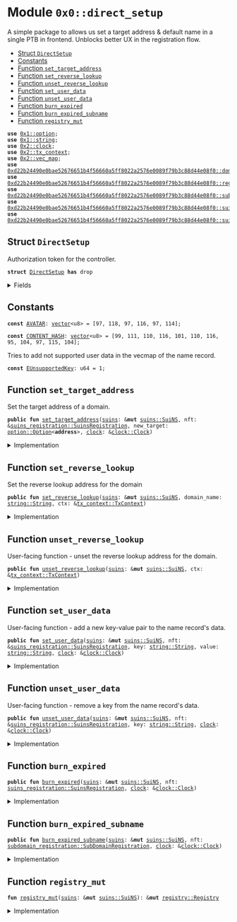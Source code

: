 
<a name="0x0_direct_setup"></a>

# Module `0x0::direct_setup`

A simple package to allows us set a target address &  default name in a single PTB in frontend.
Unblocks better UX in the registration flow.


-  [Struct `DirectSetup`](#0x0_direct_setup_DirectSetup)
-  [Constants](#@Constants_0)
-  [Function `set_target_address`](#0x0_direct_setup_set_target_address)
-  [Function `set_reverse_lookup`](#0x0_direct_setup_set_reverse_lookup)
-  [Function `unset_reverse_lookup`](#0x0_direct_setup_unset_reverse_lookup)
-  [Function `set_user_data`](#0x0_direct_setup_set_user_data)
-  [Function `unset_user_data`](#0x0_direct_setup_unset_user_data)
-  [Function `burn_expired`](#0x0_direct_setup_burn_expired)
-  [Function `burn_expired_subname`](#0x0_direct_setup_burn_expired_subname)
-  [Function `registry_mut`](#0x0_direct_setup_registry_mut)


<pre><code><b>use</b> <a href="dependencies/move-stdlib/option.md#0x1_option">0x1::option</a>;
<b>use</b> <a href="dependencies/move-stdlib/string.md#0x1_string">0x1::string</a>;
<b>use</b> <a href="dependencies/sui-framework/clock.md#0x2_clock">0x2::clock</a>;
<b>use</b> <a href="dependencies/sui-framework/tx_context.md#0x2_tx_context">0x2::tx_context</a>;
<b>use</b> <a href="dependencies/sui-framework/vec_map.md#0x2_vec_map">0x2::vec_map</a>;
<b>use</b> <a href="dependencies/suins/domain.md#0xd22b24490e0bae52676651b4f56660a5ff8022a2576e0089f79b3c88d44e08f0_domain">0xd22b24490e0bae52676651b4f56660a5ff8022a2576e0089f79b3c88d44e08f0::domain</a>;
<b>use</b> <a href="dependencies/suins/registry.md#0xd22b24490e0bae52676651b4f56660a5ff8022a2576e0089f79b3c88d44e08f0_registry">0xd22b24490e0bae52676651b4f56660a5ff8022a2576e0089f79b3c88d44e08f0::registry</a>;
<b>use</b> <a href="dependencies/suins/subdomain_registration.md#0xd22b24490e0bae52676651b4f56660a5ff8022a2576e0089f79b3c88d44e08f0_subdomain_registration">0xd22b24490e0bae52676651b4f56660a5ff8022a2576e0089f79b3c88d44e08f0::subdomain_registration</a>;
<b>use</b> <a href="dependencies/suins/suins.md#0xd22b24490e0bae52676651b4f56660a5ff8022a2576e0089f79b3c88d44e08f0_suins">0xd22b24490e0bae52676651b4f56660a5ff8022a2576e0089f79b3c88d44e08f0::suins</a>;
<b>use</b> <a href="dependencies/suins/suins_registration.md#0xd22b24490e0bae52676651b4f56660a5ff8022a2576e0089f79b3c88d44e08f0_suins_registration">0xd22b24490e0bae52676651b4f56660a5ff8022a2576e0089f79b3c88d44e08f0::suins_registration</a>;
</code></pre>



<a name="0x0_direct_setup_DirectSetup"></a>

## Struct `DirectSetup`

Authorization token for the controller.


<pre><code><b>struct</b> <a href="direct_setup.md#0x0_direct_setup_DirectSetup">DirectSetup</a> <b>has</b> drop
</code></pre>



<details>
<summary>Fields</summary>


<dl>
<dt>
<code>dummy_field: bool</code>
</dt>
<dd>

</dd>
</dl>


</details>

<a name="@Constants_0"></a>

## Constants


<a name="0x0_direct_setup_AVATAR"></a>



<pre><code><b>const</b> <a href="direct_setup.md#0x0_direct_setup_AVATAR">AVATAR</a>: <a href="dependencies/move-stdlib/vector.md#0x1_vector">vector</a>&lt;u8&gt; = [97, 118, 97, 116, 97, 114];
</code></pre>



<a name="0x0_direct_setup_CONTENT_HASH"></a>



<pre><code><b>const</b> <a href="direct_setup.md#0x0_direct_setup_CONTENT_HASH">CONTENT_HASH</a>: <a href="dependencies/move-stdlib/vector.md#0x1_vector">vector</a>&lt;u8&gt; = [99, 111, 110, 116, 101, 110, 116, 95, 104, 97, 115, 104];
</code></pre>



<a name="0x0_direct_setup_EUnsupportedKey"></a>

Tries to add not supported user data in the vecmap of the name record.


<pre><code><b>const</b> <a href="direct_setup.md#0x0_direct_setup_EUnsupportedKey">EUnsupportedKey</a>: u64 = 1;
</code></pre>



<a name="0x0_direct_setup_set_target_address"></a>

## Function `set_target_address`

Set the target address of a domain.


<pre><code><b>public</b> <b>fun</b> <a href="direct_setup.md#0x0_direct_setup_set_target_address">set_target_address</a>(<a href="dependencies/suins/suins.md#0xd22b24490e0bae52676651b4f56660a5ff8022a2576e0089f79b3c88d44e08f0_suins">suins</a>: &<b>mut</b> <a href="dependencies/suins/suins.md#0xd22b24490e0bae52676651b4f56660a5ff8022a2576e0089f79b3c88d44e08f0_suins_SuiNS">suins::SuiNS</a>, nft: &<a href="dependencies/suins/suins_registration.md#0xd22b24490e0bae52676651b4f56660a5ff8022a2576e0089f79b3c88d44e08f0_suins_registration_SuinsRegistration">suins_registration::SuinsRegistration</a>, new_target: <a href="dependencies/move-stdlib/option.md#0x1_option_Option">option::Option</a>&lt;<b>address</b>&gt;, <a href="dependencies/sui-framework/clock.md#0x2_clock">clock</a>: &<a href="dependencies/sui-framework/clock.md#0x2_clock_Clock">clock::Clock</a>)
</code></pre>



<details>
<summary>Implementation</summary>


<pre><code><b>public</b> <b>fun</b> <a href="direct_setup.md#0x0_direct_setup_set_target_address">set_target_address</a>(
    <a href="dependencies/suins/suins.md#0xd22b24490e0bae52676651b4f56660a5ff8022a2576e0089f79b3c88d44e08f0_suins">suins</a>: &<b>mut</b> SuiNS,
    nft: &SuinsRegistration,
    new_target: Option&lt;<b>address</b>&gt;,
    <a href="dependencies/sui-framework/clock.md#0x2_clock">clock</a>: &Clock,
) {
    <b>let</b> <a href="dependencies/suins/registry.md#0xd22b24490e0bae52676651b4f56660a5ff8022a2576e0089f79b3c88d44e08f0_registry">registry</a> = <a href="direct_setup.md#0x0_direct_setup_registry_mut">registry_mut</a>(<a href="dependencies/suins/suins.md#0xd22b24490e0bae52676651b4f56660a5ff8022a2576e0089f79b3c88d44e08f0_suins">suins</a>);
    <a href="dependencies/suins/registry.md#0xd22b24490e0bae52676651b4f56660a5ff8022a2576e0089f79b3c88d44e08f0_registry">registry</a>.assert_nft_is_authorized(nft, <a href="dependencies/sui-framework/clock.md#0x2_clock">clock</a>);

    <b>let</b> <a href="dependencies/suins/domain.md#0xd22b24490e0bae52676651b4f56660a5ff8022a2576e0089f79b3c88d44e08f0_domain">domain</a> = nft.<a href="dependencies/suins/domain.md#0xd22b24490e0bae52676651b4f56660a5ff8022a2576e0089f79b3c88d44e08f0_domain">domain</a>();
    <a href="dependencies/suins/registry.md#0xd22b24490e0bae52676651b4f56660a5ff8022a2576e0089f79b3c88d44e08f0_registry">registry</a>.<a href="direct_setup.md#0x0_direct_setup_set_target_address">set_target_address</a>(<a href="dependencies/suins/domain.md#0xd22b24490e0bae52676651b4f56660a5ff8022a2576e0089f79b3c88d44e08f0_domain">domain</a>, new_target);
}
</code></pre>



</details>

<a name="0x0_direct_setup_set_reverse_lookup"></a>

## Function `set_reverse_lookup`

Set the reverse lookup address for the domain


<pre><code><b>public</b> <b>fun</b> <a href="direct_setup.md#0x0_direct_setup_set_reverse_lookup">set_reverse_lookup</a>(<a href="dependencies/suins/suins.md#0xd22b24490e0bae52676651b4f56660a5ff8022a2576e0089f79b3c88d44e08f0_suins">suins</a>: &<b>mut</b> <a href="dependencies/suins/suins.md#0xd22b24490e0bae52676651b4f56660a5ff8022a2576e0089f79b3c88d44e08f0_suins_SuiNS">suins::SuiNS</a>, domain_name: <a href="dependencies/move-stdlib/string.md#0x1_string_String">string::String</a>, ctx: &<a href="dependencies/sui-framework/tx_context.md#0x2_tx_context_TxContext">tx_context::TxContext</a>)
</code></pre>



<details>
<summary>Implementation</summary>


<pre><code><b>public</b> <b>fun</b> <a href="direct_setup.md#0x0_direct_setup_set_reverse_lookup">set_reverse_lookup</a>(<a href="dependencies/suins/suins.md#0xd22b24490e0bae52676651b4f56660a5ff8022a2576e0089f79b3c88d44e08f0_suins">suins</a>: &<b>mut</b> SuiNS, domain_name: String, ctx: &TxContext) {
    <a href="direct_setup.md#0x0_direct_setup_registry_mut">registry_mut</a>(<a href="dependencies/suins/suins.md#0xd22b24490e0bae52676651b4f56660a5ff8022a2576e0089f79b3c88d44e08f0_suins">suins</a>).<a href="direct_setup.md#0x0_direct_setup_set_reverse_lookup">set_reverse_lookup</a>(ctx.sender(), <a href="dependencies/suins/domain.md#0xd22b24490e0bae52676651b4f56660a5ff8022a2576e0089f79b3c88d44e08f0_domain_new">domain::new</a>(domain_name));
}
</code></pre>



</details>

<a name="0x0_direct_setup_unset_reverse_lookup"></a>

## Function `unset_reverse_lookup`

User-facing function - unset the reverse lookup address for the domain.


<pre><code><b>public</b> <b>fun</b> <a href="direct_setup.md#0x0_direct_setup_unset_reverse_lookup">unset_reverse_lookup</a>(<a href="dependencies/suins/suins.md#0xd22b24490e0bae52676651b4f56660a5ff8022a2576e0089f79b3c88d44e08f0_suins">suins</a>: &<b>mut</b> <a href="dependencies/suins/suins.md#0xd22b24490e0bae52676651b4f56660a5ff8022a2576e0089f79b3c88d44e08f0_suins_SuiNS">suins::SuiNS</a>, ctx: &<a href="dependencies/sui-framework/tx_context.md#0x2_tx_context_TxContext">tx_context::TxContext</a>)
</code></pre>



<details>
<summary>Implementation</summary>


<pre><code><b>public</b> <b>fun</b> <a href="direct_setup.md#0x0_direct_setup_unset_reverse_lookup">unset_reverse_lookup</a>(<a href="dependencies/suins/suins.md#0xd22b24490e0bae52676651b4f56660a5ff8022a2576e0089f79b3c88d44e08f0_suins">suins</a>: &<b>mut</b> SuiNS, ctx: &TxContext) {
    <a href="direct_setup.md#0x0_direct_setup_registry_mut">registry_mut</a>(<a href="dependencies/suins/suins.md#0xd22b24490e0bae52676651b4f56660a5ff8022a2576e0089f79b3c88d44e08f0_suins">suins</a>).<a href="direct_setup.md#0x0_direct_setup_unset_reverse_lookup">unset_reverse_lookup</a>(ctx.sender());
}
</code></pre>



</details>

<a name="0x0_direct_setup_set_user_data"></a>

## Function `set_user_data`

User-facing function - add a new key-value pair to the name record's data.


<pre><code><b>public</b> <b>fun</b> <a href="direct_setup.md#0x0_direct_setup_set_user_data">set_user_data</a>(<a href="dependencies/suins/suins.md#0xd22b24490e0bae52676651b4f56660a5ff8022a2576e0089f79b3c88d44e08f0_suins">suins</a>: &<b>mut</b> <a href="dependencies/suins/suins.md#0xd22b24490e0bae52676651b4f56660a5ff8022a2576e0089f79b3c88d44e08f0_suins_SuiNS">suins::SuiNS</a>, nft: &<a href="dependencies/suins/suins_registration.md#0xd22b24490e0bae52676651b4f56660a5ff8022a2576e0089f79b3c88d44e08f0_suins_registration_SuinsRegistration">suins_registration::SuinsRegistration</a>, key: <a href="dependencies/move-stdlib/string.md#0x1_string_String">string::String</a>, value: <a href="dependencies/move-stdlib/string.md#0x1_string_String">string::String</a>, <a href="dependencies/sui-framework/clock.md#0x2_clock">clock</a>: &<a href="dependencies/sui-framework/clock.md#0x2_clock_Clock">clock::Clock</a>)
</code></pre>



<details>
<summary>Implementation</summary>


<pre><code><b>public</b> <b>fun</b> <a href="direct_setup.md#0x0_direct_setup_set_user_data">set_user_data</a>(
    <a href="dependencies/suins/suins.md#0xd22b24490e0bae52676651b4f56660a5ff8022a2576e0089f79b3c88d44e08f0_suins">suins</a>: &<b>mut</b> SuiNS, nft: &SuinsRegistration, key: String, value: String, <a href="dependencies/sui-framework/clock.md#0x2_clock">clock</a>: &Clock
) {
    <b>let</b> <a href="dependencies/suins/registry.md#0xd22b24490e0bae52676651b4f56660a5ff8022a2576e0089f79b3c88d44e08f0_registry">registry</a> = <a href="direct_setup.md#0x0_direct_setup_registry_mut">registry_mut</a>(<a href="dependencies/suins/suins.md#0xd22b24490e0bae52676651b4f56660a5ff8022a2576e0089f79b3c88d44e08f0_suins">suins</a>);
    <b>let</b> <b>mut</b> data = *<a href="dependencies/suins/registry.md#0xd22b24490e0bae52676651b4f56660a5ff8022a2576e0089f79b3c88d44e08f0_registry">registry</a>.get_data(nft.<a href="dependencies/suins/domain.md#0xd22b24490e0bae52676651b4f56660a5ff8022a2576e0089f79b3c88d44e08f0_domain">domain</a>());
    <b>let</b> <a href="dependencies/suins/domain.md#0xd22b24490e0bae52676651b4f56660a5ff8022a2576e0089f79b3c88d44e08f0_domain">domain</a> = nft.<a href="dependencies/suins/domain.md#0xd22b24490e0bae52676651b4f56660a5ff8022a2576e0089f79b3c88d44e08f0_domain">domain</a>();

    <a href="dependencies/suins/registry.md#0xd22b24490e0bae52676651b4f56660a5ff8022a2576e0089f79b3c88d44e08f0_registry">registry</a>.assert_nft_is_authorized(nft, <a href="dependencies/sui-framework/clock.md#0x2_clock">clock</a>);
    <b>let</b> key_bytes = *key.bytes();
    <b>assert</b>!(key_bytes == <a href="direct_setup.md#0x0_direct_setup_AVATAR">AVATAR</a> || key_bytes == <a href="direct_setup.md#0x0_direct_setup_CONTENT_HASH">CONTENT_HASH</a>, <a href="direct_setup.md#0x0_direct_setup_EUnsupportedKey">EUnsupportedKey</a>);

    <b>if</b> (data.contains(&key)) {
        data.remove(&key);
    };

    data.insert(key, value);
    <a href="dependencies/suins/registry.md#0xd22b24490e0bae52676651b4f56660a5ff8022a2576e0089f79b3c88d44e08f0_registry">registry</a>.set_data(<a href="dependencies/suins/domain.md#0xd22b24490e0bae52676651b4f56660a5ff8022a2576e0089f79b3c88d44e08f0_domain">domain</a>, data);
}
</code></pre>



</details>

<a name="0x0_direct_setup_unset_user_data"></a>

## Function `unset_user_data`

User-facing function - remove a key from the name record's data.


<pre><code><b>public</b> <b>fun</b> <a href="direct_setup.md#0x0_direct_setup_unset_user_data">unset_user_data</a>(<a href="dependencies/suins/suins.md#0xd22b24490e0bae52676651b4f56660a5ff8022a2576e0089f79b3c88d44e08f0_suins">suins</a>: &<b>mut</b> <a href="dependencies/suins/suins.md#0xd22b24490e0bae52676651b4f56660a5ff8022a2576e0089f79b3c88d44e08f0_suins_SuiNS">suins::SuiNS</a>, nft: &<a href="dependencies/suins/suins_registration.md#0xd22b24490e0bae52676651b4f56660a5ff8022a2576e0089f79b3c88d44e08f0_suins_registration_SuinsRegistration">suins_registration::SuinsRegistration</a>, key: <a href="dependencies/move-stdlib/string.md#0x1_string_String">string::String</a>, <a href="dependencies/sui-framework/clock.md#0x2_clock">clock</a>: &<a href="dependencies/sui-framework/clock.md#0x2_clock_Clock">clock::Clock</a>)
</code></pre>



<details>
<summary>Implementation</summary>


<pre><code><b>public</b> <b>fun</b> <a href="direct_setup.md#0x0_direct_setup_unset_user_data">unset_user_data</a>(
    <a href="dependencies/suins/suins.md#0xd22b24490e0bae52676651b4f56660a5ff8022a2576e0089f79b3c88d44e08f0_suins">suins</a>: &<b>mut</b> SuiNS, nft: &SuinsRegistration, key: String, <a href="dependencies/sui-framework/clock.md#0x2_clock">clock</a>: &Clock
) {
    <b>let</b> <a href="dependencies/suins/registry.md#0xd22b24490e0bae52676651b4f56660a5ff8022a2576e0089f79b3c88d44e08f0_registry">registry</a> = <a href="direct_setup.md#0x0_direct_setup_registry_mut">registry_mut</a>(<a href="dependencies/suins/suins.md#0xd22b24490e0bae52676651b4f56660a5ff8022a2576e0089f79b3c88d44e08f0_suins">suins</a>);
    <b>let</b> <b>mut</b> data = *<a href="dependencies/suins/registry.md#0xd22b24490e0bae52676651b4f56660a5ff8022a2576e0089f79b3c88d44e08f0_registry">registry</a>.get_data(nft.<a href="dependencies/suins/domain.md#0xd22b24490e0bae52676651b4f56660a5ff8022a2576e0089f79b3c88d44e08f0_domain">domain</a>());
    <b>let</b> <a href="dependencies/suins/domain.md#0xd22b24490e0bae52676651b4f56660a5ff8022a2576e0089f79b3c88d44e08f0_domain">domain</a> = nft.<a href="dependencies/suins/domain.md#0xd22b24490e0bae52676651b4f56660a5ff8022a2576e0089f79b3c88d44e08f0_domain">domain</a>();

    <a href="dependencies/suins/registry.md#0xd22b24490e0bae52676651b4f56660a5ff8022a2576e0089f79b3c88d44e08f0_registry">registry</a>.assert_nft_is_authorized(nft, <a href="dependencies/sui-framework/clock.md#0x2_clock">clock</a>);

    <b>if</b> (data.contains(&key)) {
        data.remove(&key);
    };

    <a href="dependencies/suins/registry.md#0xd22b24490e0bae52676651b4f56660a5ff8022a2576e0089f79b3c88d44e08f0_registry">registry</a>.set_data(<a href="dependencies/suins/domain.md#0xd22b24490e0bae52676651b4f56660a5ff8022a2576e0089f79b3c88d44e08f0_domain">domain</a>, data);
}
</code></pre>



</details>

<a name="0x0_direct_setup_burn_expired"></a>

## Function `burn_expired`



<pre><code><b>public</b> <b>fun</b> <a href="direct_setup.md#0x0_direct_setup_burn_expired">burn_expired</a>(<a href="dependencies/suins/suins.md#0xd22b24490e0bae52676651b4f56660a5ff8022a2576e0089f79b3c88d44e08f0_suins">suins</a>: &<b>mut</b> <a href="dependencies/suins/suins.md#0xd22b24490e0bae52676651b4f56660a5ff8022a2576e0089f79b3c88d44e08f0_suins_SuiNS">suins::SuiNS</a>, nft: <a href="dependencies/suins/suins_registration.md#0xd22b24490e0bae52676651b4f56660a5ff8022a2576e0089f79b3c88d44e08f0_suins_registration_SuinsRegistration">suins_registration::SuinsRegistration</a>, <a href="dependencies/sui-framework/clock.md#0x2_clock">clock</a>: &<a href="dependencies/sui-framework/clock.md#0x2_clock_Clock">clock::Clock</a>)
</code></pre>



<details>
<summary>Implementation</summary>


<pre><code><b>public</b> <b>fun</b> <a href="direct_setup.md#0x0_direct_setup_burn_expired">burn_expired</a>(<a href="dependencies/suins/suins.md#0xd22b24490e0bae52676651b4f56660a5ff8022a2576e0089f79b3c88d44e08f0_suins">suins</a>: &<b>mut</b> SuiNS, nft: SuinsRegistration, <a href="dependencies/sui-framework/clock.md#0x2_clock">clock</a>: &Clock) {
    <a href="direct_setup.md#0x0_direct_setup_registry_mut">registry_mut</a>(<a href="dependencies/suins/suins.md#0xd22b24490e0bae52676651b4f56660a5ff8022a2576e0089f79b3c88d44e08f0_suins">suins</a>).burn_registration_object(nft, <a href="dependencies/sui-framework/clock.md#0x2_clock">clock</a>);
}
</code></pre>



</details>

<a name="0x0_direct_setup_burn_expired_subname"></a>

## Function `burn_expired_subname`



<pre><code><b>public</b> <b>fun</b> <a href="direct_setup.md#0x0_direct_setup_burn_expired_subname">burn_expired_subname</a>(<a href="dependencies/suins/suins.md#0xd22b24490e0bae52676651b4f56660a5ff8022a2576e0089f79b3c88d44e08f0_suins">suins</a>: &<b>mut</b> <a href="dependencies/suins/suins.md#0xd22b24490e0bae52676651b4f56660a5ff8022a2576e0089f79b3c88d44e08f0_suins_SuiNS">suins::SuiNS</a>, nft: <a href="dependencies/suins/subdomain_registration.md#0xd22b24490e0bae52676651b4f56660a5ff8022a2576e0089f79b3c88d44e08f0_subdomain_registration_SubDomainRegistration">subdomain_registration::SubDomainRegistration</a>, <a href="dependencies/sui-framework/clock.md#0x2_clock">clock</a>: &<a href="dependencies/sui-framework/clock.md#0x2_clock_Clock">clock::Clock</a>)
</code></pre>



<details>
<summary>Implementation</summary>


<pre><code><b>public</b> <b>fun</b> <a href="direct_setup.md#0x0_direct_setup_burn_expired_subname">burn_expired_subname</a>(<a href="dependencies/suins/suins.md#0xd22b24490e0bae52676651b4f56660a5ff8022a2576e0089f79b3c88d44e08f0_suins">suins</a>: &<b>mut</b> SuiNS, nft: SubDomainRegistration, <a href="dependencies/sui-framework/clock.md#0x2_clock">clock</a>: &Clock) {
    <a href="direct_setup.md#0x0_direct_setup_registry_mut">registry_mut</a>(<a href="dependencies/suins/suins.md#0xd22b24490e0bae52676651b4f56660a5ff8022a2576e0089f79b3c88d44e08f0_suins">suins</a>).burn_subdomain_object(nft, <a href="dependencies/sui-framework/clock.md#0x2_clock">clock</a>);
}
</code></pre>



</details>

<a name="0x0_direct_setup_registry_mut"></a>

## Function `registry_mut`



<pre><code><b>fun</b> <a href="direct_setup.md#0x0_direct_setup_registry_mut">registry_mut</a>(<a href="dependencies/suins/suins.md#0xd22b24490e0bae52676651b4f56660a5ff8022a2576e0089f79b3c88d44e08f0_suins">suins</a>: &<b>mut</b> <a href="dependencies/suins/suins.md#0xd22b24490e0bae52676651b4f56660a5ff8022a2576e0089f79b3c88d44e08f0_suins_SuiNS">suins::SuiNS</a>): &<b>mut</b> <a href="dependencies/suins/registry.md#0xd22b24490e0bae52676651b4f56660a5ff8022a2576e0089f79b3c88d44e08f0_registry_Registry">registry::Registry</a>
</code></pre>



<details>
<summary>Implementation</summary>


<pre><code><b>fun</b> <a href="direct_setup.md#0x0_direct_setup_registry_mut">registry_mut</a>(<a href="dependencies/suins/suins.md#0xd22b24490e0bae52676651b4f56660a5ff8022a2576e0089f79b3c88d44e08f0_suins">suins</a>: &<b>mut</b> SuiNS): &<b>mut</b> Registry {
    <a href="dependencies/suins/suins.md#0xd22b24490e0bae52676651b4f56660a5ff8022a2576e0089f79b3c88d44e08f0_suins_app_registry_mut">suins::app_registry_mut</a>&lt;<a href="direct_setup.md#0x0_direct_setup_DirectSetup">DirectSetup</a>, Registry&gt;(<a href="direct_setup.md#0x0_direct_setup_DirectSetup">DirectSetup</a> {}, <a href="dependencies/suins/suins.md#0xd22b24490e0bae52676651b4f56660a5ff8022a2576e0089f79b3c88d44e08f0_suins">suins</a>)
}
</code></pre>



</details>

